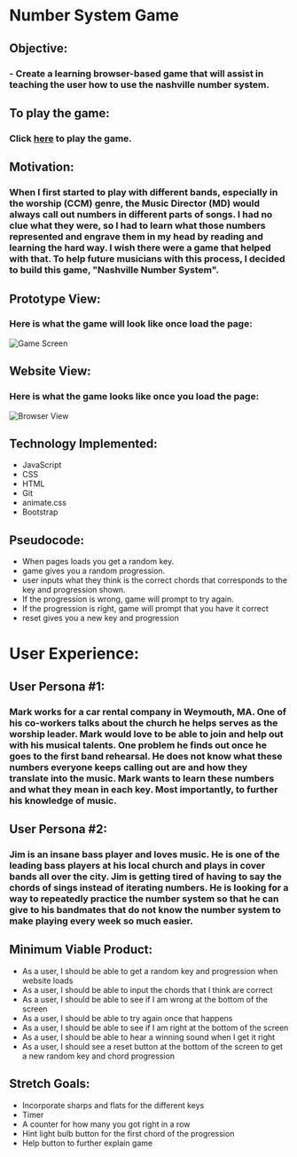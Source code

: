 # Number System Game
##
## Objective:
### - Create a learning browser-based game that will assist in teaching the user how to use the nashville number system. 
##
##
##
## To play the game:
### Click [here](http://nashvillenumbersystem.surge.sh/) to play the game.
##
##
## Motivation:
### When I first started to play with different bands, especially in the worship (CCM) genre, the Music Director (MD) would always call out numbers in different parts of songs. I had no clue what they were, so I had to learn what those numbers represented and engrave them in my head by reading and learning the hard way. I wish there were a game that helped with that. To help future musicians with this process, I decided to build this game, "Nashville Number System".
 
## Prototype View:
### Here is what the game will look like once load the page:
![Game Screen](https://i.imgur.com/PvYuIrx.png)

## Website View:
### Here is what the game looks like once you load the page:
![Browser View](https://i.imgur.com/khkgnpH.png)

## Technology Implemented:
- JavaScript
- CSS
- HTML
- Git 
- animate.css
- Bootstrap

## Pseudocode:
- When pages loads you get a random key.
- game gives you a random progression.
- user inputs what they think is the correct chords that corresponds to the key and progression shown.
- If the progression is wrong, game will prompt to try again.
- If the progression is right, game will prompt that you have it correct
- reset gives you a new key and progression


# User Experience:
## User Persona #1:
### Mark works for a car rental company in Weymouth, MA.  One of his co-workers talks about the church he helps serves as the worship leader.  Mark would love to be able to join and help out with his musical talents. One problem he finds out once he goes to the first band rehearsal. He does not know what these numbers everyone keeps calling out are and how they translate into the music.  Mark wants to learn these numbers and what they mean in each key. Most importantly, to further his knowledge of music.  

## User Persona #2:
### Jim is an insane bass player and loves music.  He is one of the leading bass players at his local church and plays in cover bands all over the city.  Jim is getting tired of having to say the chords of sings instead of iterating numbers. He is looking for a way to repeatedly practice the number system so that he can give to his bandmates that do not know the number system to make playing every week so much easier. 

## Minimum Viable Product:
- As a user, I should be able to get a random key and progression when website loads
- As a user, I should be able to input the chords that I think are correct
- As a user, I should be able to see if I am wrong at the bottom of the screen
- As a user, I should be able to try again once that happens
- As a user, I should be able to see if I am right at the bottom of the screen
- As a user, I should be able to hear a winning sound when I get it right
- As a user, I should see a reset button at the bottom of the screen to get a new random key and chord progression

## Stretch Goals:
- Incorporate sharps and flats for the different keys
- Timer
- A counter for how many you got right in a row
- Hint light bulb button for the first chord of the progression
- Help button to further explain game
